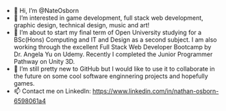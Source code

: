 - 👋 Hi, I’m @NateOsborn
- 👀 I’m interested in game development, full stack web development, graphic design, technical design, music and art!
- 🌱 I’m about to start my final term of Open University studying for a BSc(Hons) Computing and IT and Design as a second subject. I am also working through the excellent Full Stack Web Developer Bootcamp by Dr. Angela Yu on Udemy. Recently I completed the Junior Programmer Pathway on Unity 3D.
- 💞️ I’m still pretty new to GitHub but I would like to use it to collaborate in the future on some cool software enginnering projects and hopefully games.
- 📫 Contact me on LinkedIn: https://www.linkedin.com/in/nathan-osborn-6598061a4

<!---
NateOsborn/NateOsborn is a ✨ special ✨ repository because its `README.md` (this file) appears on your GitHub profile.
You can click the Preview link to take a look at your changes.
--->
